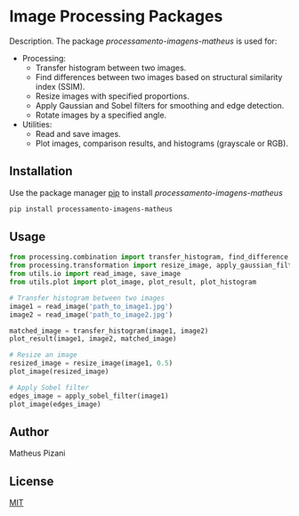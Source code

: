 # Image Processing Packages

Description. 
The package *processamento-imagens-matheus* is used for:
- Processing:
  	- Transfer histogram between two images.
  	- Find differences between two images based on structural similarity 	index (SSIM).
  	- Resize images with specified proportions.
 	- Apply Gaussian and Sobel filters for smoothing and edge detection.
  	- Rotate images by a specified angle.
- Utilities:
  - Read and save images.
  - Plot images, comparison results, and histograms (grayscale or RGB).

## Installation

Use the package manager [pip](https://pip.pypa.io/en/stable/) to install *processamento-imagens-matheus*

```bash
pip install processamento-imagens-matheus
```

## Usage

```python
from processing.combination import transfer_histogram, find_difference
from processing.transformation import resize_image, apply_gaussian_filter, apply_sobel_filter, rotate_image
from utils.io import read_image, save_image
from utils.plot import plot_image, plot_result, plot_histogram

# Transfer histogram between two images
image1 = read_image('path_to_image1.jpg')
image2 = read_image('path_to_image2.jpg')

matched_image = transfer_histogram(image1, image2)
plot_result(image1, image2, matched_image)

# Resize an image
resized_image = resize_image(image1, 0.5)
plot_image(resized_image)

# Apply Sobel filter
edges_image = apply_sobel_filter(image1)
plot_image(edges_image)
```

## Author
Matheus Pizani

## License
[MIT](https://choosealicense.com/licenses/mit/)